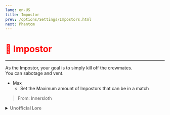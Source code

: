 ```yaml
---
lang: en-US
title: Impostor
prev: /options/Settings/Impostors.html
next: Phantom
---
```


# <font color="red">🔪 <b>Impostor</b></font> <Badge text="Vanilla" type="tip" vertical="middle"/>
---

As the Impostor, your goal is to simply kill off the crewmates.<br>
You can sabotage and vent.
* Max
  * Set the Maximum amount of Impostors that can be in a match

> From: Innersloth

<details>
<summary><b><font color=gray>Unofficial Lore</font></b></summary>

Placeholder: This role is a ROLE OH EM GOSH
> Submitted by: Member
</details>
